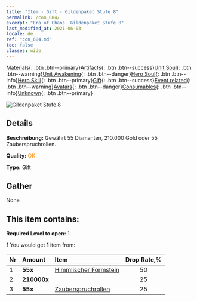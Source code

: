 ```yaml
---
title: "Item - Gift - Gildenpaket Stufe 8"
permalink: /con_684/
excerpt: "Era of Chaos  Gildenpaket Stufe 8"
last_modified_at: 2021-06-03
locale: de
ref: "con_684.md"
toc: false
classes: wide
---
```

 [Materials](/ItemsDE/){: .btn .btn--primary}[Artifacts](/ItemsDE/Artifacts/){: .btn .btn--success}[Unit Soul](/ItemsDE/UnitSoul/){: .btn .btn--warning}[Unit Awakening](/ItemsDE/UnitAwakening/){: .btn .btn--danger}[Hero Soul](/ItemsDE/HeroSoul/){: .btn .btn--info}[Hero Skill](/ItemsDE/HeroSkill/){: .btn .btn--primary}[Gift](/ItemsDE/Gift/){: .btn .btn--success}[Event related](/ItemsDE/Events/){: .btn .btn--warning}[Avatars](/ItemsDE/Avatars/){: .btn .btn--danger}[Consumables](/ItemsDE/Consumables/){: .btn .btn--info}[Unknown](/ItemsDE/Unknown/){: .btn .btn--primary}

 ![Gildenpaket Stufe 8](/images/t/i_50002.png)

## Details
 **Beschreibung:** Gewährt 55 Diamanten, 210.000 Gold oder 55 Zauberspruchrollen.

 **Quality:** <span style="color: #FF8C00">OK</span>

 **Type:** Gift

## Gather

  None

## This item contains:

 **Required Level to open:** 1

 1 You would get **1** item  from:

  | Nr | Amount |     Item    | Drop Rate,% |
  |:---|:-------|:------------|:---------:|
  | 1 |  **55x** | [Himmlischer Formstein](/ItemsDE/art_188/) | 50 | 
  | 2 |  **210000x** | <i class="fas fa-coins"/> | 25 | 
  | 3 |  **55x** | [Zauberspruchrollen](/ItemsDE/con_694/) | 25 | 
